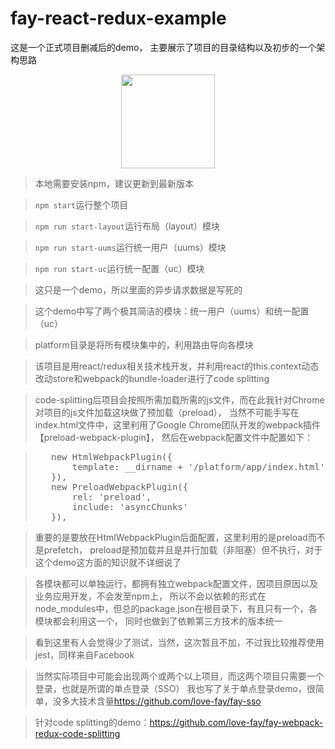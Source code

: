 # fay-react-redux-example
这是一个正式项目删减后的demo，
主要展示了项目的目录结构以及初步的一个架构思路

<p align="center">
  <a href="https://github.com/love-fay/fay-sso">
    <img width="150" src="https://github.com/love-fay/fay-sso/blob/master/fay-admin/src/assets/images/logo/150%3D150.png">
  </a>
</p>

> 本地需要安装npm，建议更新到最新版本

> <code>npm start</code>运行整个项目

> <code>npm run start-layout</code>运行布局（layout）模块

> <code>npm run start-uums</code>运行统一用户（uums）模块

> <code>npm run start-uc</code>运行统一配置（uc）模块

> 这只是一个demo，所以里面的异步请求数据是写死的

> 这个demo中写了两个极其简洁的模块：统一用户（uums）和统一配置（uc）

> platform目录是将所有模块集中的，利用路由导向各模块

> 该项目是用react/redux相关技术栈开发，并利用react的this.context动态改动store和webpack的bundle-loader进行了code splitting

> code-splitting后项目会按照所需加载所需的js文件，而在此我针对Chrome对项目的js文件加载这块做了预加载（preload），
> 当然不可能手写在index.html文件中，这里利用了Google Chrome团队开发的webpack插件【preload-webpack-plugin】，
> 然后在webpack配置文件中配置如下：

> <pre>
>    new HtmlWebpackPlugin({
>        template: __dirname + '/platform/app/index.html',
>    }),
>    new PreloadWebpackPlugin({
>        rel: 'preload',
>        include: 'asyncChunks'
>    }),
> </pre>

> 重要的是要放在HtmlWebpackPlugin后面配置，这里利用的是preload而不是prefetch，
> preload是预加载并且是并行加载（非阻塞）但不执行，对于这个demo这方面的知识就不详细说了

> 各模块都可以单独运行，都拥有独立webpack配置文件，因项目原因以及业务应用开发，不会发至npm上，
> 所以不会以依赖的形式在node_modules中，但总的package.json在根目录下，有且只有一个，各模块都会利用这一个，
> 同时也做到了依赖第三方技术的版本统一

> 看到这里有人会觉得少了测试，当然，这次暂且不加，不过我比较推荐使用jest，同样来自Facebook

> 当然实际项目中可能会出现两个或两个以上项目，而这两个项目只需要一个登录，也就是所谓的单点登录（SSO）
> 我也写了关于单点登录demo，很简单，没多大技术含量<link>https://github.com/love-fay/fay-sso</link>

> 针对code splitting的demo：<link>https://github.com/love-fay/fay-webpack-redux-code-splitting</link>

